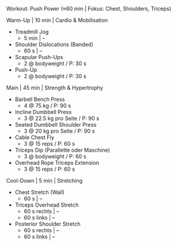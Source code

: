 Workout: Push Power (≈60 min | Fokus: Chest, Shoulders, Triceps)

Warm-Up | 10 min | Cardio & Mobilisation
- Treadmill Jog
    - 5 min | –
- Shoulder Dislocations (Banded)
    - 60 s | –
- Scapular Push-Ups
    - 2 @ bodyweight / P: 30 s
- Push-Up
    - 2 @ bodyweight / P: 30 s

Main | 45 min | Strength & Hypertrophy
- Barbell Bench Press
    - 4 @ 75 kg / P: 90 s
- Incline Dumbbell Press
    - 3 @ 22.5 kg pro Seite / P: 90 s
- Seated Dumbbell Shoulder Press
    - 3 @ 20 kg pro Seite / P: 90 s
- Cable Chest Fly
    - 3 @ 15 reps / P: 60 s
- Triceps Dip (Parallette oder Maschine)
    - 3 @ bodyweight / P: 60 s
- Overhead Rope Triceps Extension
    - 3 @ 15 reps / P: 60 s

Cool-Down | 5 min | Stretching
- Chest Stretch (Wall)
    - 60 s | –
- Triceps Overhead Stretch
    - 60 s rechts | –
    - 60 s links | –
- Posterior Shoulder Stretch
    - 60 s rechts | –
    - 60 s links | –